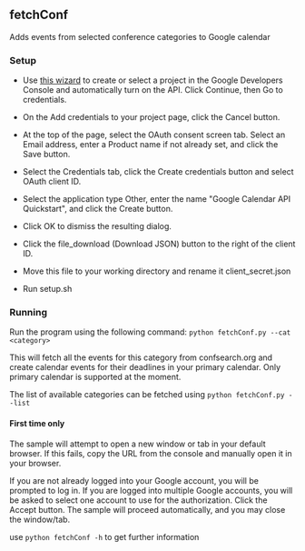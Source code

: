## fetchConf

Adds events from selected conference categories to Google calendar

### Setup
- Use [this wizard](https://console.developers.google.com/start/api?id=calendar) to create or select a project in the Google Developers Console and automatically turn on the API. Click Continue, then Go to credentials.
- On the Add credentials to your project page, click the Cancel button.
- At the top of the page, select the OAuth consent screen tab. Select an Email address, enter a Product name if not already set, and click the Save button.
- Select the Credentials tab, click the Create credentials button and select OAuth client ID.
- Select the application type Other, enter the name "Google Calendar API Quickstart", and click the Create button.
- Click OK to dismiss the resulting dialog.
- Click the file_download (Download JSON) button to the right of the client ID.
- Move this file to your working directory and rename it client_secret.json

- Run setup.sh

### Running
Run the program using the following command:
`python fetchConf.py --cat <category>`

This will fetch all the events for this category from confsearch.org and create calendar events for their deadlines in your primary calendar.
Only primary calendar is supported at the moment.

The list of available categories can be fetched using
`python fetchConf.py --list`

#### First time only
The sample will attempt to open a new window or tab in your default browser. If this fails, copy the URL from the console and manually open it in your browser.

If you are not already logged into your Google account, you will be prompted to log in. If you are logged into multiple Google accounts, you will be asked to select one account to use for the authorization.
Click the Accept button.
The sample will proceed automatically, and you may close the window/tab.


use `python fetchConf -h` to get further information
